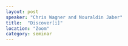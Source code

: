 ```yaml
---
layout: post
speaker: "Chris Wagner and Nouraldin Jaber"
title:  "Discover[i]"
location: "Zoom"
category: seminar
---
```

